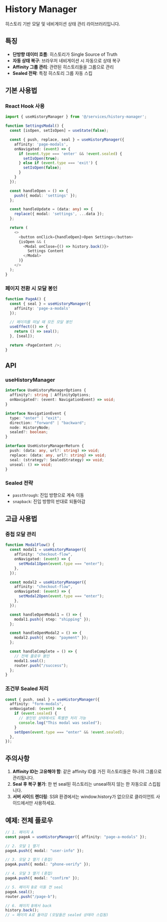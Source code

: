 # History Manager

히스토리 기반 모달 및 네비게이션 상태 관리 라이브러리입니다.

## 특징

- **단방향 데이터 흐름**: 히스토리가 Single Source of Truth
- **자동 상태 복구**: 브라우저 네비게이션 시 자동으로 상태 복구
- **Affinity 그룹 관리**: 관련된 히스토리들을 그룹으로 관리
- **Sealed 전략**: 특정 히스토리 그룹 자동 스킵

## 기본 사용법

### React Hook 사용

```typescript
import { useHistoryManager } from '@/services/history-manager';

function SettingsModal() {
  const [isOpen, setIsOpen] = useState(false);

  const { push, replace, seal } = useHistoryManager({
    affinity: 'page-modals',
    onNavigated: (event) => {
      if (event.type === 'enter' && !event.sealed) {
        setIsOpen(true);
      } else if (event.type === 'exit') {
        setIsOpen(false);
      }
    }
  });

  const handleOpen = () => {
    push({ modal: 'settings' });
  };

  const handleUpdate = (data: any) => {
    replace({ modal: 'settings', ...data });
  };

  return (
    <>
      <button onClick={handleOpen}>Open Settings</button>
      {isOpen && (
        <Modal onClose={() => history.back()}>
          Settings Content
        </Modal>
      )}
    </>
  );
}
```

### 페이지 전환 시 모달 봉인

```typescript
function PageA() {
  const { seal } = useHistoryManager({
    affinity: 'page-a-modals'
  });

  // 페이지를 떠날 때 모든 모달 봉인
  useEffect(() => {
    return () => seal();
  }, [seal]);

  return <PageContent />;
}
```

## API

### useHistoryManager

```typescript
interface UseHistoryManagerOptions {
  affinity?: string | AffinityOptions;
  onNavigated?: (event: NavigationEvent) => void;
}

interface NavigationEvent {
  type: "enter" | "exit";
  direction: "forward" | "backward";
  node: HistoryNode;
  sealed?: boolean;
}

interface UseHistoryManagerReturn {
  push: (data: any, url?: string) => void;
  replace: (data: any, url?: string) => void;
  seal: (strategy?: SealedStrategy) => void;
  unseal: () => void;
}
```

### Sealed 전략

- `passthrough`: 진입 방향으로 계속 이동
- `snapback`: 진입 방향의 반대로 되돌아감

## 고급 사용법

### 중첩 모달 관리

```typescript
function ModalFlow() {
  const modal1 = useHistoryManager({
    affinity: "checkout-flow",
    onNavigated: (event) => {
      setModal1Open(event.type === "enter");
    },
  });

  const modal2 = useHistoryManager({
    affinity: "checkout-flow",
    onNavigated: (event) => {
      setModal2Open(event.type === "enter");
    },
  });

  const handleOpenModal1 = () => {
    modal1.push({ step: "shipping" });
  };

  const handleOpenModal2 = () => {
    modal2.push({ step: "payment" });
  };

  const handleComplete = () => {
    // 전체 플로우 봉인
    modal1.seal();
    router.push("/success");
  };
}
```

### 조건부 Sealed 처리

```typescript
const { push, seal } = useHistoryManager({
  affinity: "form-modals",
  onNavigated: (event) => {
    if (event.sealed) {
      // 봉인된 상태에서도 특별한 처리 가능
      console.log("This modal was sealed");
    }
    setOpen(event.type === "enter" && !event.sealed);
  },
});
```

## 주의사항

1. **Affinity ID는 고유해야 함**: 같은 affinity ID를 가진 히스토리들은 하나의 그룹으로 관리됩니다.
2. **Seal 후 복구 불가**: 한 번 seal된 히스토리는 unseal하지 않는 한 자동으로 스킵됩니다.
3. **서버 사이드 렌더링**: SSR 환경에서는 window.history가 없으므로 클라이언트 사이드에서만 사용하세요.

## 예제: 전체 플로우

```typescript
// 1. 페이지 A
const pageA = useHistoryManager({ affinity: "page-a-modals" });

// 2. 모달 1 열기
pageA.push({ modal: "user-info" });

// 3. 모달 2 열기 (중첩)
pageA.push({ modal: "phone-verify" });

// 4. 모달 3 열기 (중첩)
pageA.push({ modal: "confirm" });

// 5. 페이지 B로 이동 전 seal
pageA.seal();
router.push("/page-b");

// 6. 페이지 B에서 back
history.back();
// → 페이지 A로 돌아감 (모달들은 sealed 상태라 스킵됨)
```
